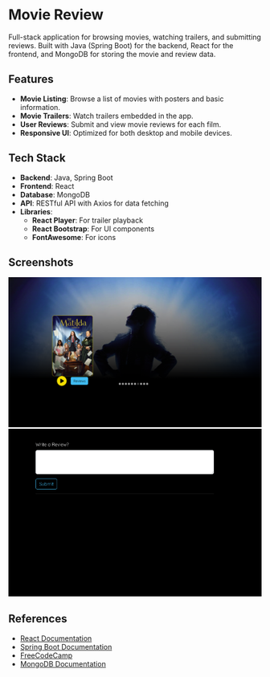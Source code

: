 <!DOCTYPE html>
<html lang="en">
<head>
    <meta charset="UTF-8">
    <meta name="viewport" content="width=device-width, initial-scale=1.0">
</head>
<body>
    <h1>Movie Review</h1>
    <p>Full-stack application for browsing movies, watching trailers, and submitting reviews. Built with Java (Spring Boot) for the backend, React for the frontend, and MongoDB for storing the movie and review data.</p>
    <h2>Features</h2>
    <ul class="features">
        <li><strong>Movie Listing</strong>: Browse a list of movies with posters and basic information.</li>
        <li><strong>Movie Trailers</strong>: Watch trailers embedded in the app.</li>
        <li><strong>User Reviews</strong>: Submit and view movie reviews for each film.</li>
        <li><strong>Responsive UI</strong>: Optimized for both desktop and mobile devices.</li>
    </ul>
    <h2>Tech Stack</h2>
    <ul class="tech-stack">
        <li><strong>Backend</strong>: Java, Spring Boot</li>
        <li><strong>Frontend</strong>: React</li>
        <li><strong>Database</strong>: MongoDB</li>
        <li><strong>API</strong>: RESTful API with Axios for data fetching</li>
        <li><strong>Libraries</strong>:
            <ul>
                <li><strong>React Player</strong>: For trailer playback</li>
                <li><strong>React Bootstrap</strong>: For UI components</li>
                <li><strong>FontAwesome</strong>: For icons</li>
            </ul>
        </li>
    </ul>
    <h2>Screenshots</h2>
    <div>
        <img src="sourcecode/images/demo1.png" alt="Movie Review App Screenshot 1" width="800">
        <img src="sourcecode/images/demo2.png" alt="Movie Review App Screenshot 2" width="800">
    </div>
    <h2>References</h2>
    <div class="references">
        <ul>
            <li><a href="https://reactjs.org/docs/getting-started.html" target="_blank">React Documentation</a></li>
            <li><a href="https://spring.io/projects/spring-boot" target="_blank">Spring Boot Documentation</a></li>
            <li><a href="https://www.freecodecamp.org/news/how-to-code-a-simple-game/" target="_blank">FreeCodeCamp</a></li>
            <li><a href="https://www.mongodb.com/docs/" target="_blank">MongoDB Documentation</a></li>
        </ul>
    </div>

</body>
</html>
